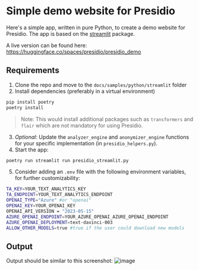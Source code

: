 # Simple demo website for Presidio
Here's a simple app, written in pure Python, to create a demo website for Presidio.
The app is based on the [streamlit](https://streamlit.io/) package.

A live version can be found here: https://huggingface.co/spaces/presidio/presidio_demo

## Requirements
1. Clone the repo and move to the `docs/samples/python/streamlit` folder
2. Install dependencies (preferably in a virtual environment)

```sh
pip install poetry
poetry install
```
> Note: This would install additional packages such as `transformers` and `flair` which are not mandatory for using Presidio.

3. *Optional*: Update the `analyzer_engine` and `anonymizer_engine` functions for your specific implementation (in `presidio_helpers.py`).
4. Start the app:

```sh
poetry run streamlit run presidio_streamlit.py
```

5. Consider adding an `.env` file with the following environment variables, for further customizability:
```sh
TA_KEY=YOUR_TEXT_ANALYTICS_KEY
TA_ENDPOINT=YOUR_TEXT_ANALYTICS_ENDPOINT
OPENAI_TYPE="Azure" #or "openai"
OPENAI_KEY=YOUR_OPENAI_KEY
OPENAI_API_VERSION = "2023-05-15"
AZURE_OPENAI_ENDPOINT=YOUR_AZURE_OPENAI_AZURE_OPENAI_ENDPOINT
AZURE_OPENAI_DEPLOYMENT=text-davinci-003
ALLOW_OTHER_MODELS=true #true if the user could download new models
```
## Output
Output should be similar to this screenshot:
![image](https://github.com/microsoft/presidio/assets/3776619/7d0eadf1-e750-4747-8b59-8203aa43cac8)
